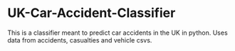 # UK-Car-Accident-Classifier
This is a classifier meant to predict car accidents in the UK in python. Uses data from accidents, casualties and vehicle csvs.
